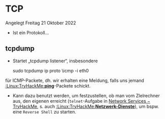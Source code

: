 # TCP
Angelegt Freitag 21 Oktober 2022


* Ist ein Protokoll...


tcpdump
-------

* Startet „tcpdump listener“, insbesondere

	sudo tcpdump ip proto \\icmp -i eth0

für ICMP-Packete, dh. wir erhalten eine Meldung, falls uns jemand [:Linux:TryHackMe:**ping**](./ping.md)-Packete schickt.

* Kann dazu benutzt werden, um festzustellen, ob man vom ZIelrechner aus, den eigenen erreicht (``telnet``-Aufgabe in [Network Services − TryHackMe](https://tryhackme.com/room/networkservices), s. auch [:Linux:TryHackMe:**Netzwerk-Dienste**](./Netzwerk-Dienste.md)), um bspw. eine ``Reverse Shell`` zu starten.



